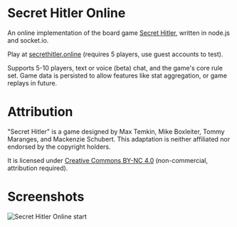 # Secret Hitler Online
An online implementation of the board game [Secret Hitler](http://secrethitler.com), written in node.js and socket.io.

Play at [secrethitler.online](https://secrethitler.online) (requires 5 players, use guest accounts to test).

Supports 5-10 players, text or voice (beta) chat, and the game's core rule set. Game data is persisted to allow features like stat aggregation, or game replays in future.

# Attribution
"Secret Hitler" is a game designed by Max Temkin, Mike Boxleiter, Tommy Maranges, and Mackenzie Schubert. This adaptation is neither affiliated nor endorsed by the copyright holders.

It is licensed under [Creative Commons BY-NC 4.0](https://creativecommons.org/licenses/by-nc/4.0/) (non-commercial, attribution required).

# Screenshots
![Secret Hitler Online start](http://i.imgur.com/QJ1kEXS.png)
